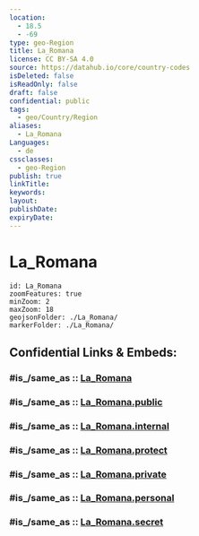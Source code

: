 ```yaml
---
location:
  - 18.5
  - -69
type: geo-Region
title: La_Romana
license: CC BY-SA 4.0
source: https://datahub.io/core/country-codes
isDeleted: false
isReadOnly: false
draft: false
confidential: public
tags:
  - geo/Country/Region
aliases:
  - La_Romana
Languages:
  - de
cssclasses:
  - geo-Region
publish: true
linkTitle:
keywords:
layout:
publishDate:
expiryDate:
---
```


# La_Romana

```leaflet
id: La_Romana
zoomFeatures: true 
minZoom: 2 
maxZoom: 18
geojsonFolder: ./La_Romana/
markerFolder: ./La_Romana/
```


## Confidential Links & Embeds: 

### #is_/same_as :: [La_Romana](/_Standards/Earth/Continent/America~Caribbean/Dominican_Rep/provinces~Dominican_Rep/La_Romana.md) 

### #is_/same_as :: [La_Romana.public](/_public/Earth/Continent/America~Caribbean/Dominican_Rep/provinces~Dominican_Rep/La_Romana.public.md) 

### #is_/same_as :: [La_Romana.internal](/_internal/Earth/Continent/America~Caribbean/Dominican_Rep/provinces~Dominican_Rep/La_Romana.internal.md) 

### #is_/same_as :: [La_Romana.protect](/_protect/Earth/Continent/America~Caribbean/Dominican_Rep/provinces~Dominican_Rep/La_Romana.protect.md) 

### #is_/same_as :: [La_Romana.private](/_private/Earth/Continent/America~Caribbean/Dominican_Rep/provinces~Dominican_Rep/La_Romana.private.md) 

### #is_/same_as :: [La_Romana.personal](/_personal/Earth/Continent/America~Caribbean/Dominican_Rep/provinces~Dominican_Rep/La_Romana.personal.md) 

### #is_/same_as :: [La_Romana.secret](/_secret/Earth/Continent/America~Caribbean/Dominican_Rep/provinces~Dominican_Rep/La_Romana.secret.md)

